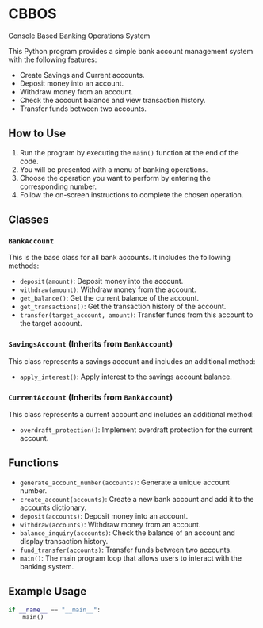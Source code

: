 # CBBOS
Console Based Banking Operations System

This Python program provides a simple bank account management system with the following features:

- Create Savings and Current accounts.
- Deposit money into an account.
- Withdraw money from an account.
- Check the account balance and view transaction history.
- Transfer funds between two accounts.

## How to Use

1. Run the program by executing the `main()` function at the end of the code.
2. You will be presented with a menu of banking operations.
3. Choose the operation you want to perform by entering the corresponding number.
4. Follow the on-screen instructions to complete the chosen operation.

## Classes

### `BankAccount`

This is the base class for all bank accounts. It includes the following methods:

- `deposit(amount)`: Deposit money into the account.
- `withdraw(amount)`: Withdraw money from the account.
- `get_balance()`: Get the current balance of the account.
- `get_transactions()`: Get the transaction history of the account.
- `transfer(target_account, amount)`: Transfer funds from this account to the target account.

### `SavingsAccount` (Inherits from `BankAccount`)

This class represents a savings account and includes an additional method:

- `apply_interest()`: Apply interest to the savings account balance.

### `CurrentAccount` (Inherits from `BankAccount`)

This class represents a current account and includes an additional method:

- `overdraft_protection()`: Implement overdraft protection for the current account.

## Functions

- `generate_account_number(accounts)`: Generate a unique account number.
- `create_account(accounts)`: Create a new bank account and add it to the accounts dictionary.
- `deposit(accounts)`: Deposit money into an account.
- `withdraw(accounts)`: Withdraw money from an account.
- `balance_inquiry(accounts)`: Check the balance of an account and display transaction history.
- `fund_transfer(accounts)`: Transfer funds between two accounts.
- `main()`: The main program loop that allows users to interact with the banking system.

## Example Usage

```python
if __name__ == "__main__":
    main()
